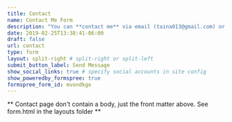 ```yaml
---
title: Contact
name: Contact Me Form
description: "You can **contact me** via email (taina013@gmail.com) or using the aside boxes to know consultant rates, research collaboration, or any other doubts."
date: 2019-02-25T13:38:41-06:00
draft: false
url: contact
type: form
layout: split-right # split-right or split-left
submit_button_label: Send Message
show_social_links: true # specify social accounts in site config
show_poweredby_formspree: true
formspree_form_id: mvondkge
---
```


** Contact page don't contain a body, just the front matter above.
See form.html in the layouts folder **
